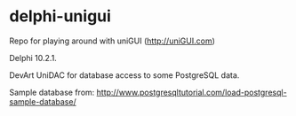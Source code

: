 # delphi-unigui

Repo for playing around with uniGUI (http://uniGUI.com)

Delphi 10.2.1.

DevArt UniDAC for database access to some PostgreSQL data. 

Sample database from: http://www.postgresqltutorial.com/load-postgresql-sample-database/

